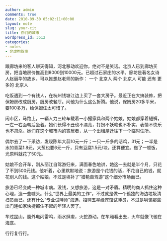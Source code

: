 ```yaml
---
author: admin
comments: true
date: 2010-09-30 05:02:11+00:00
layout: note
slug: your-cit
title: 你们的城市
wordpress_id: 3512
categories:
- notes
- 非虚构叙事
---
```


跟廊坊来的客人聊天得知，河北移动欢迎你，绝对不是笑话。北京人已到廊坊买房，把当地房价推高到8000到10000元。已超过石家庄的水平。廊坊是著名女诗人赵丽华的故乡。可以推想赵老师的新作：
一个
北京人
两个
北京人
可能
还有
更多的
北京人

吃饭遇到一个有钱人，在杭州钱塘江边上买了一套大房子。最近正在大搞装修，把保姆房改成厨房，厨房改餐厅。问他为什么这么折腾。他说，保姆房20多平米，要100多万，给保姆住太可惜了。

闹市区，马路上，一辆人力三轮车载着一小撮家具和两个姑娘。姑娘都穿着短裤，一左一右面朝后坐着。她们长得不丑也不漂亮，打扮不妖艳也不朴实，表情不快乐也不肃杀。她们在这个城市内的寄居者，从一个出租屋迁往下一个临时住所。

偶尔去了一下采访，发现陈年大蒜10元一斤；一只一斤多的活鸡，31元；一半是水的青菜1.8元，大葱也要6元一斤，只有豆腐1.5元/块，还算便宜。做了一顿饭，光原料就花了50元。

姑娘不会开车，刚从丽江自驾游归来，满面春色地讲，她这一去就是半个月，只花了不到500元钱。他听着，心里默默地说：旅游是个花钱的活，不花自己的钱，就花别人的钱。这个姑娘，不过是填补了“猎艳自驾游”这个细分市场而已。

旅游已经变成一种城市病。没钱，又想旅游，这是一对矛盾。精明的商人抓住这种心理，造一些噱头。什么“世界上最美的工作”，不过就是做一个孤独的海边垃圾清扫员而已。还有什么“专业试睡师”海选，招聘五星级宾馆试睡员，不过是哄骗那些出门连如家快捷都住不起的年轻人罢了。 

车过昆山，窗外电闪雷鸣，雨水肆虐，火蛇游动。在车厢看出去，火车就像飞驰在海底。

行行复行行。
